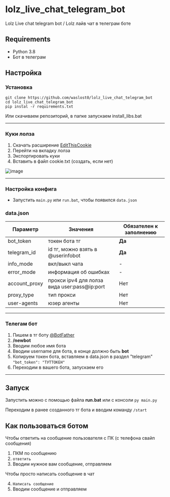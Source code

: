 # lolz_live_chat_telegram_bot
Lolz Live chat telegram bot / Lolz лайв чат в телеграм боте

[comment]: <> (<img src="https://i.imgur.com/9i8EX9V.png" alt="image" height="700"></img>)

## Requirements
- Python 3.8
- Бот в телеграм

## Настройка
### Установка
```shell
git clone https://github.com/waslost0/lolz_live_chat_telegram_bot
cd lolz_live_chat_telegram_bot
pip instal -r requirements.txt
```

Или скачиваем репозиторий, в папке запускаем install_libs.bat

---
### Куки лолза
1) Скачать расширение [EditThisCookie](https://chrome.google.com/webstore/detail/editthiscookie/fngmhnnpilhplaeedifhccceomclgfbg?hl=ru)
2) Перейти на вкладку лолза
3) Экспортировать куки
4) Вставить в файл cookie.txt (создать, если нет)

<img src="https://i.imgur.com/0xmoMRo.png" alt="image">


---
### Настройка конфига
- Запустить `main.py` или `run.bat`, чтобы появился `data.json`

### data.json
|Параметр      |Значения                                     |Обязателен к заполнению| 
|--------------|---------------------------------------------|-----------------------|
| bot_token    |токен бота тг                                | **Да**                |
|telegram_id   | id тг, можно взять в @userinfobot           | **Да**                |
|info_mode     | вкл/выкл чата                               | -                     |
|error_mode    | информация об ошибках                       | -                     |
|account_proxy | прокси ipv4 для лолза вида user:pass@ip:port| Нет                   |
|proxy_type    | тип прокси                                  | Нет                   | 
|user-agents   | юзер агенты                                 | Нет                   |

---
### Телегам бот
1) Пишем в тг боту [@BotFather](https://t.me/botfather)
2) **/newbot**
3) Вводим любое имя бота
4) Вводим username для бота, в конце должно быть **bot**
5) Копируем токен бота, вставляем в data.json в раздел "telegram" ```"bot_token": "ТУТТОКЕН"```
6) Переходим в вашего бота, запускаем его
---
## Запуск
Запустить можно с помощью файла **run.bat** или с консоли `py main.py`

Переходим в ранее созданного тг бота и вводим команду `/start`
## Как пользоваться ботом
 Чтобы ответить на сообщение пользователя с ПК (с телефона свайп сообщения) 
 1) ПКМ по сообщению 
 2) `ответить`
 3) Вводим нужное вам сообщение, отправляем

 
 Чтобы просто написать сообщение в чат 

 4) `Написать сообщение`
 5) Вводим сообщение и отправляем






